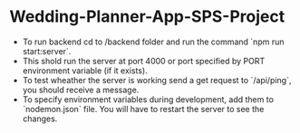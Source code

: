 # Wedding-Planner-App-SPS-Project
<ul>
  <li> To run backend cd to /backend folder and run the command `npm run start:server`. </li>
  <li> This shold run the server at port 4000 or port specified by PORT environment variable (if it exists). </li>
  <li> To test wheather the server is working send a get request to `/api/ping`, you should receive a message. </li>
  <li> To specify environment variables during development, add them to `nodemon.json` file. You will have to restart the server to see the changes. </li>
</ul>

